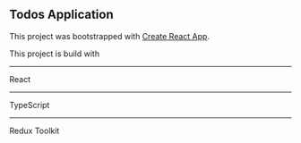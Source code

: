 ## Todos Application

This project was bootstrapped with [Create React App](https://github.com/facebook/create-react-app).

This project is build with

---

React

---

TypeScript

---

Redux Toolkit
